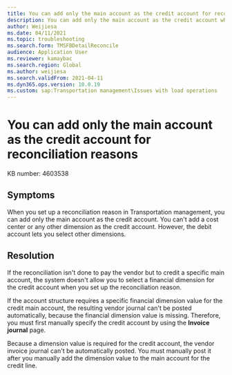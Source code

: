 ```yaml
---
title: You can add only the main account as the credit account for reconciliation reasons
description: You can add only the main account as the credit account when setting up a reconciliation reason in Transportation management.
author: Weijiesa
ms.date: 04/11/2021
ms.topic: troubleshooting
ms.search.form: TMSFBDetailReconcile
audience: Application User
ms.reviewer: kamaybac
ms.search.region: Global
ms.author: weijiesa
ms.search.validFrom: 2021-04-11
ms.dyn365.ops.version: 10.0.19
ms.custom: sap:Transportation management\Issues with load operations
---
```


# You can add only the main account as the credit account for reconciliation reasons

KB number: 4603538

## Symptoms

When you set up a reconciliation reason in Transportation management, you can add only the main account as the credit account. You can't add a cost center or any other dimension as the credit account. However, the debit account lets you select other dimensions.

## Resolution

If the reconciliation isn't done to pay the vendor but to credit a specific main account, the system doesn't allow you to select a financial dimension for the credit account when you set up the reconciliation reason.

If the account structure requires a specific financial dimension value for the credit main account, the resulting vendor journal can't be posted automatically, because the financial dimension value is missing. Therefore, you must first manually specify the credit account by using the **Invoice journal** page.

Because a dimension value is required for the credit account, the vendor invoice journal can't be automatically posted. You must manually post it after you manually add the dimension value to the main account for the credit line.
